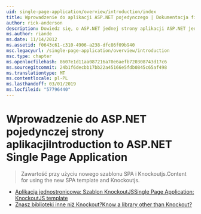 ```yaml
---
uid: single-page-application/overview/introduction/index
title: Wprowadzenie do aplikacji ASP.NET pojedynczego | Dokumentacja firmy Microsoft
author: rick-anderson
description: Dowiedz się, o ASP.NET jednej strony aplikacji ASP.NET jednej strony aplikacji (SPA) pomaga w tworzeniu aplikacji, które zawierają istotne interakcyjne po stronie klienta...
ms.author: riande
ms.date: 11/14/2012
ms.assetid: f0643c61-c310-4906-a238-dfc86f09b940
msc.legacyurl: /single-page-application/overview/introduction
msc.type: chapter
ms.openlocfilehash: 8607e1d11aa087216a70e6aefb720308743d17c6
ms.sourcegitcommit: 24b1f6decbb17bb22a45166e5fdb0845c65af498
ms.translationtype: MT
ms.contentlocale: pl-PL
ms.lasthandoff: 03/01/2019
ms.locfileid: "57796440"
---
```

<a name="introduction-to-aspnet-single-page-application"></a><span data-ttu-id="7a38e-103">Wprowadzenie do ASP.NET pojedynczej strony aplikacji</span><span class="sxs-lookup"><span data-stu-id="7a38e-103">Introduction to ASP.NET Single Page Application</span></span>
====================
> <span data-ttu-id="7a38e-104">Zawartość przy użyciu nowego szablonu SPA i Knockoutjs.</span><span class="sxs-lookup"><span data-stu-id="7a38e-104">Content for using the new SPA template and Knockoutjs.</span></span>


- [<span data-ttu-id="7a38e-105">Aplikacja jednostronicowa: Szablon KnockoutJS</span><span class="sxs-lookup"><span data-stu-id="7a38e-105">Single Page Application: KnockoutJS template</span></span>](knockoutjs-template.md)
- [<span data-ttu-id="7a38e-106">Znasz biblioteki inne niż Knockout?</span><span class="sxs-lookup"><span data-stu-id="7a38e-106">Know a library other than Knockout?</span></span>](other-libraries.md)
